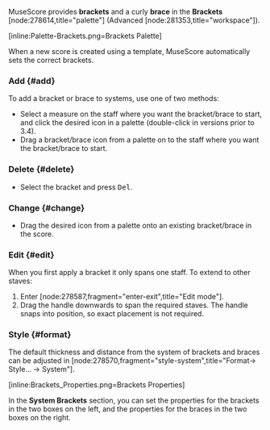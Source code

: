 MuseScore provides __brackets__ and a curly __brace__ in the __Brackets__ [node:278614,title="palette"] (Advanced [node:281353,title="workspace"]).

[inline:Palette-Brackets.png=Brackets Palette]

When a new score is created using a template, MuseScore automatically sets the correct brackets.

### Add {#add}

To add a bracket or brace to systems, use one of two methods:

* Select a measure on the staff where you want the bracket/brace to start, and click the desired icon in a palette (double-click in versions prior to 3.4).
* Drag a bracket/brace icon from a palette on to the staff where you want the bracket/brace to start.


### Delete {#delete}

* Select the bracket and press <kbd><kbd>Del</kbd></kbd>.

### Change {#change}

* Drag the desired icon from a palette onto an existing bracket/brace in the score.

### Edit {#edit}

When you first apply a bracket it only spans one staff. To extend to other staves:

1. Enter [node:278587,fragment="enter-exit",title="Edit mode"].
2. Drag the handle downwards to span the required staves. The handle snaps into position, so exact placement is not required.

### Style {#format}

The default thickness and distance from the system of brackets and braces can be adjusted in [node:278570,fragment="style-system",title="Format→ Style... → System"].

[inline:Brackets_Properties.png=Brackets Properties]

In the __System Brackets__ section, you can set the properties for the brackets in the two boxes on the left, and the properties for the braces in the two boxes on the right.